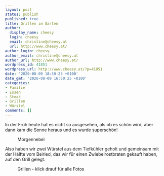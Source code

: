```yaml
---
layout: post
status: publish
published: true
title: Grillen im Garten
author:
  display_name: cheesy
  login: cheesy
  email: christine@cheesy.at
  url: http://www.cheesy.at/
author_login: cheesy
author_email: christine@cheesy.at
author_url: http://www.cheesy.at/
wordpress_id: 41851
wordpress_url: http://www.cheesy.at/?p=41851
date: '2020-08-09 18:50:25 +0100'
date_gmt: '2020-08-09 16:50:25 +0100'
categories:
- Familie
- Essen
- Steak
- Grillen
- Würstel
comments: []
---
```

<!-- wp:paragraph -->
In der Früh heute hat es nicht so ausgesehen, als ob es schön wird, aber dann kam die Sonne heraus und es wurde superschön!
<!-- /wp:paragraph -->
<!-- wp:image {"id":41834} -->
<figure class="wp-block-image"><img src="{% link _fotos/leben-in-belfast/2020-2/grillen-bei-sonnigem-wetter/BBQ-001-1.jpg %}" alt="" class="wp-image-41834"><br>
<figcaption>Morgennebel</figcaption>
</figure>
<!-- /wp:image -->
<!-- wp:paragraph -->
Also haben wir zwei Würstel aus dem Tiefkühler geholt und gemeinsam mit der Hälfte vom Beiried, das wir für einen Zwiebelrostbraten gekauft haben, auf den Grill gelegt.
<!-- /wp:paragraph -->
<!-- wp:image {"id":41840,"linkDestination":"custom"} -->
<figure class="wp-block-image"><a href="{% link _fotos/leben-in-belfast/2020-2/grillen-bei-sonnigem-wetter/index.md %}"><img src="{% link _fotos/leben-in-belfast/2020-2/grillen-bei-sonnigem-wetter/BBQ-007-1.jpg %}" alt="" class="wp-image-41840"></a><br>
<figcaption>Grillen - klick drauf für alle Fotos</figcaption>
</figure>
<!-- /wp:image -->
